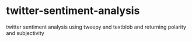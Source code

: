 # twitter-sentiment-analysis
twitter sentiment analysis using tweepy and textblob and returning polarity and subjectivity
